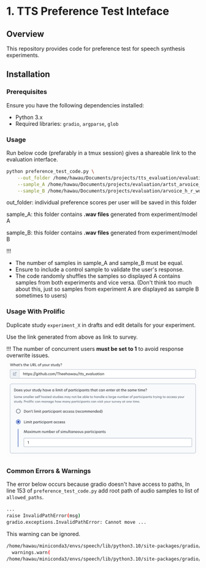 # 1. TTS Preference Test Inteface 

## Overview
This repository provides code for preference test for speech synthesis experiments.


## Installation
### Prerequisites
Ensure you have the following dependencies installed:
- Python 3.x
- Required libraries: `gradio`, `argparse`, `glob`

### Usage

Run below code (prefarably in a tmux session) gives a shareable link to the evaluation interface.

```bash
python preference_test_code.py \
    --out_folder /home/hawau/Documents/projects/tts_evaluation/evaluation_results_experimentX \
    --sample_A /home/hawau/Documents/projects/evaluation/artst_arvoice_evaluation/wo_d \
    --sample_B /home/hawau/Documents/projects/evaluation/arvoice_h_r_wd_prolific
```

out_folder: individual preference scores per user will be saved in this folder

sample_A: this folder contains **.wav files** generated from experiment/model A

sample_B: this folder contains **.wav files** generated from experiment/model B

!!! 
- The number of samples in sample_A and sample_B must be equal.
- Ensure to include a control sample to validate the user's response.
- The code randomly shuffles the samples so displayed A contains samples from both experiments and vice versa. (Don't think too much about this, just so samples from experiment A are displayed as sample B sometimes to users)

### Usage With Prolific

Duplicate study `experiment_X` in drafts and edit details for your experiment.

Use the link generated from above as link to survey.

!!! The number of concurrent users **must be set to 1** to avoid response overwrite issues.
![alt text](image.png)



### Common Errors & Warnings

The error below occurs because gradio doesn't have access to paths, In line 153 of `preference_test_code.py` add  root path of audio samples to list of `allowed_paths`.

```bash
...
raise InvalidPathError(msg)
gradio.exceptions.InvalidPathError: Cannot move ...
```

This warning can be ignored.
```bash
/home/hawau/miniconda3/envs/speech/lib/python3.10/site-packages/gradio/utils.py:999: UserWarning: Expected 1 arguments for function <function <lambda> at 0x7feb8592f6d0>, received 0.
  warnings.warn(
/home/hawau/miniconda3/envs/speech/lib/python3.10/site-packages/gradio/utils.py:1003: UserWarning: Expected at least 1 arguments for function <function <lambda> at 0x7feb8592f6d0>, received 0.
```
